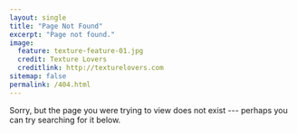 ```yaml
---
layout: single
title: "Page Not Found"
excerpt: "Page not found."
image:
  feature: texture-feature-01.jpg
  credit: Texture Lovers
  creditlink: http://texturelovers.com
sitemap: false
permalink: /404.html
---  
```


Sorry, but the page you were trying to view does not exist --- perhaps you can try searching for it below.

<script type="text/javascript">
  var GOOG_FIXURL_LANG = 'en';
  var GOOG_FIXURL_SITE = '{{ site.url }}'
</script>
<script type="text/javascript"
  src="http://linkhelp.clients.google.com/tbproxy/lh/wm/fixurl.js">
</script>
